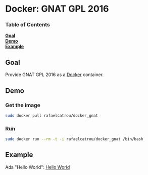 # Docker: GNAT GPL 2016

### Table of Contents
**[Goal](#goal)**  
**[Demo](#demo)**  
**[Example](#example)**

## Goal

Provide GNAT GPL 2016 as a [Docker](https://www.docker.com/) container.

## Demo

### Get the image

```bash
sudo docker pull rafaelcatrou/docker_gnat
```

### Run

```bash
sudo docker run --rm -t -i rafaelcatrou/docker_gnat /bin/bash
```

## Example

Ada "Hello World": [Hello World](https://gcc.gnu.org/onlinedocs/gnat_ugn/Running-a-Simple-Ada-Program.html)

